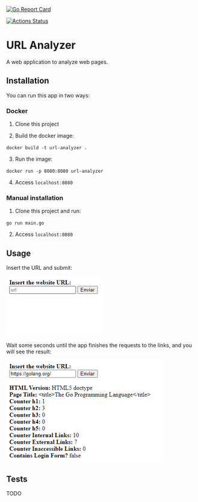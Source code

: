 [![Go Report Card](https://goreportcard.com/badge/github.com/KarineValenca/URL-analyzer)](https://goreportcard.com/report/github.com/KarineValenca/URL-analyzer)

[![Actions Status](https://github.com/KarineValenca/URL-analyzer/workflows/Go/badge.svg)](https://github.com/KarineValenca/URL-analyzer/actions)


# URL Analyzer
A web application to analyze web pages.

## Installation

You can run this app in two ways:

### Docker 
1. Clone this project

2. Build the docker image:

`docker build -t url-analyzer .`

3. Run the image:

`docker run -p 8080:8080 url-analyzer`

4. Access `localhost:8080`

### Manual installation
1. Clone this project and run:

`go run main.go`

2. Access `localhost:8080`

## Usage

Insert the URL and submit:

![Form](https://github.com/KarineValenca/URL-analyzer/blob/master/assets/image1.png
)

Wait some seconds until the app finishes the requests to the links, and you will see the result:

![Result](https://github.com/KarineValenca/URL-analyzer/blob/master/assets/image2.png)

## Tests
TODO